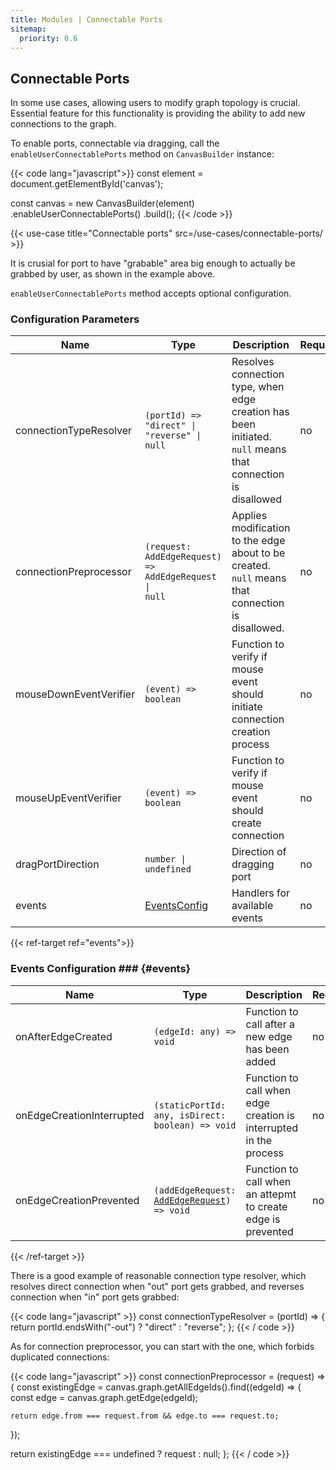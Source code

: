 ```yaml
---
title: Modules | Connectable Ports
sitemap:
  priority: 0.6
---
```


## Connectable Ports

In some use cases, allowing users to modify graph topology is crucial. Essential
feature for this functionality is providing the ability to add new connections to the graph.

To enable ports, connectable via dragging, call the `enableUserConnectablePorts` method on `CanvasBuilder` instance:

{{< code lang="javascript">}}
const element = document.getElementById('canvas');

const canvas = new CanvasBuilder(element)
  .enableUserConnectablePorts()
  .build();
{{< /code >}}

{{< use-case title="Connectable ports" src=/use-cases/connectable-ports/ >}}

It is crusial for port to have "grabable" area big enough to actually be grabbed by user, as shown in
the example above.

`enableUserConnectablePorts` method accepts optional configuration.

### Configuration Parameters

| Name                   | Type                                                             | Description                                                                                                            | Required | Default                                    |
|------------------------|------------------------------------------------------------------|------------------------------------------------------------------------------------------------------------------------|----------|--------------------------------------------|
| connectionTypeResolver | <code>(portId) => "direct" \| "reverse" \| null</code>           | Resolves connection type, when edge creation has been initiated. <code>null</code> means that connection is disallowed | no       | <code>() => "direct"</code>                |
| connectionPreprocessor | <code>(request: AddEdgeRequest) => AddEdgeRequest \| null</code> | Applies modification to the edge about to be created. <code>null</code> means that connection is disallowed.           | no       | <code>(request) => request</code>          |
| mouseDownEventVerifier | <code>(event) => boolean</code>                                  | Function to verify if mouse event should initiate connection creation process                                          | no       | <code>(event) => event.button === 0</code> |
| mouseUpEventVerifier   | <code>(event) => boolean</code>                                  | Function to verify if mouse event should create connection                                                             | no       | <code>(event) => event.button === 0</code> |
| dragPortDirection      | <code>number \| undefined</code>                                 | Direction of dragging port                                                                                             | no       | <code>undefined</code>                     |
| events                 | [EventsConfig](#events)                                          | Handlers for available events                                                                                          | no       | <code>{}</code>                            |

{{< ref-target ref="events">}}

### Events Configuration ### {#events}

| Name                      | Type                                                                       | Description                                                       | Required | Default    |
|---------------------------|----------------------------------------------------------------------------|-------------------------------------------------------------------|----------|------------|
| onAfterEdgeCreated        | <code>(edgeId: any) => void</code>                                         | Function to call after a new edge has been added                  | no       | () => void |
| onEdgeCreationInterrupted | <code>(staticPortId: any, isDirect: boolean) => void</code>                | Function to call when edge creation is interrupted in the process | no       | () => void |
| onEdgeCreationPrevented   | <code>(addEdgeRequest: [AddEdgeRequest](/canvas/#add-edge/)) => void</code> | Function to call when an attepmt to create edge is prevented      | no       | () => void |

{{< /ref-target >}}

There is a good example of reasonable connection type resolver, which resolves
direct connection when "out" port gets grabbed, and reverses connection when "in" port gets grabbed:

{{< code lang="javascript" >}}
const connectionTypeResolver = (portId) => {
  return portId.endsWith("-out") ? "direct" : "reverse";
};
{{< / code >}}

As for connection preprocessor, you can start with the one, which forbids
duplicated connections:

{{< code lang="javascript" >}}
const connectionPreprocessor = (request) => {
  const existingEdge = canvas.graph.getAllEdgeIds().find((edgeId) => {
    const edge = canvas.graph.getEdge(edgeId);

    return edge.from === request.from && edge.to === request.to;
  });

  return existingEdge === undefined ? request : null;
};
{{< / code >}}
